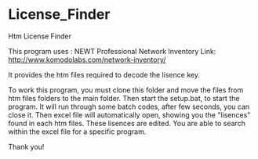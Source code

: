 # License_Finder
Htm License Finder

This program uses : NEWT Professional Network Inventory
Link:  http://www.komodolabs.com/network-inventory/

It provides the htm files required to decode the lisence key.

To work this program, you must clone this folder and move the files from htm files folders to the main folder. 
Then start the setup.bat, to start the program. It will run through some batch codes, after few seconds, you 
can close it. Then excel file will automatically open, showing you the "lisences" found in each htm 
files. These lisences are edited. You are able to search within the excel file for a specific program.

Thank you!

